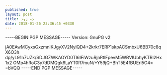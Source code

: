 ```yaml
---
published: true
layout: post
title: چه زود
date: 2018-01-26 23:36:45 +0330
---
```


-----BEGIN PGP MESSAGE-----
Version: GnuPG v2

jA0EAwMCyxsGxzmnlKJgyXV2NylQD4+2krkr7ERP1skpACSmbxU6BB70c8qX6O3h
dp/yL91n7UZk/SDJGZWKAOYD0TI6IFiWzuRjnRtlFpevM5WBVlUbhyKTRi2Hx1x2
OMp4hRoC3y7dDMQgk6LaYT0R7muN/+Y59jQ+BhT5E4fBUErl5G4=
=bVQQ
-----END PGP MESSAGE-----
